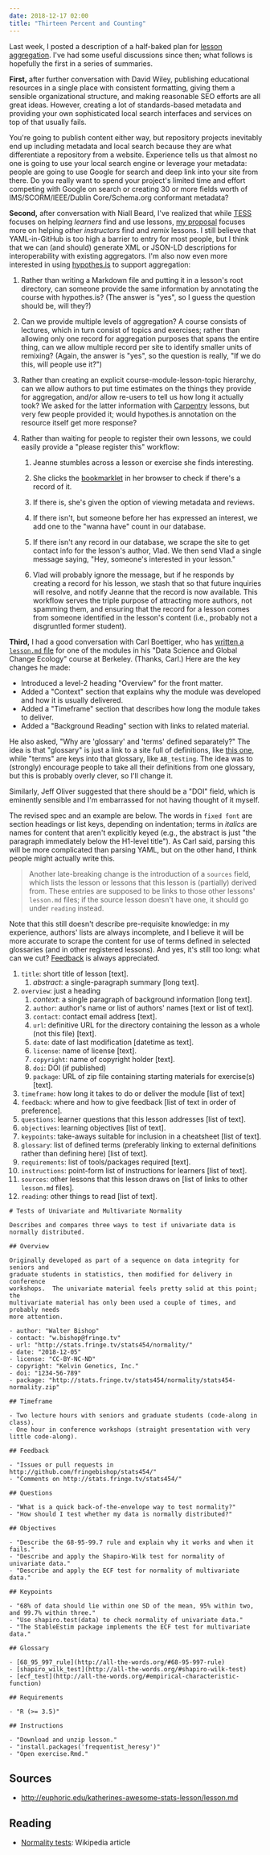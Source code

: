 ```yaml
---
date: 2018-12-17 02:00
title: "Thirteen Percent and Counting"
---
```


Last week, I posted a description of a half-baked plan for [lesson
aggregation]({{site.github.url}}/2018/12/12/twelve-percent.html).  I've had some
useful discussions since then; what follows is hopefully the first in a series
of summaries.

**First,** after further conversation with David Wiley, publishing educational
resources in a single place with consistent formatting, giving them a sensible
organizational structure, and making reasonable SEO efforts are all great ideas.
However, creating a lot of standards-based metadata and providing your own
sophisticated local search interfaces and services on top of that usually fails.

You're going to publish content either way, but repository projects inevitably
end up including metadata and local search because they are what differentiate a
repository from a website.  Experience tells us that almost no one is going to
use your local search engine or leverage your metadata: people are going to use
Google for search and deep link into your site from there. Do you really want to
spend your project's limited time and effort competing with Google on search or
creating 30 or more fields worth of IMS/SCORM/IEEE/Dublin Core/Schema.org
conformant metadata?

**Second,** after conversation with Niall Beard, I've realized that while
[TESS](https://tess.elixir-europe.org/) focuses on helping *learners* find and
use lessons, [my proposal]({{site.github.url}}/2018/12/12/twelve-percent.html)
focuses more on helping *other instructors* find and *remix* lessons.  I still
believe that YAML-in-GitHub is too high a barrier to entry for most people, but
I think that we can (and should) generate XML or JSON-LD descriptions for
interoperability with existing aggregators.  I'm also now even more interested
in using [hypothes.is](https://web.hypothes.is/) to support aggregation:

1.  Rather than writing a Markdown file and putting it in a lesson's root
    directory, can someone provide the same information by annotating the course
    with hypothes.is?  (The answer is "yes", so I guess the question should be,
    will they?)

2.  Can we provide multiple levels of aggregation?  A course consists of
    lectures, which in turn consist of topics and exercises; rather than
    allowing only one record for aggregation purposes that spans the entire
    thing, can we allow multiple record per site to identify smaller units of
    remixing?  (Again, the answer is "yes", so the question is really, "If we do
    this, will people use it?")

3.  Rather than creating an explicit course-module-lesson-topic hierarchy, can
    we allow authors to put time estimates on the things they provide for
    aggregation, and/or allow re-users to tell us how long it actually took?  We
    asked for the latter information with [Carpentry](http://carpentries.org)
    lessons, but very few people provided it; would hypothes.is annotation on
    the resource itself get more response?

4.  Rather than waiting for people to register their own lessons, we could
    easily provide a "please register this" workflow:

    1.  Jeanne stumbles across a lesson or exercise she finds interesting.

    2.  She clicks the [bookmarklet](https://en.wikipedia.org/wiki/Bookmarklet)
        in her browser to check if there's a record of it.

    3.  If there is, she's given the option of viewing metadata and reviews.

    4.  If there isn't, but someone before her has expressed an interest, we add
        one to the "wanna have" count in our database.

    5.  If there isn't any record in our database, we scrape the site to get
        contact info for the lesson's author, Vlad.  We then send Vlad a single
	message saying, "Hey, someone's interested in your lesson."

    6.  Vlad will probably ignore the message, but if he responds by creating
        a record for his lesson, we stash that so that future inquiries will
	resolve, and notify Jeanne that the record is now available.  This
        workflow serves the triple purpose of attracting more authors, not
        spamming them, and ensuring that the record for a lesson comes from
        someone identified in the lesson's content (i.e., probably not a
        disgruntled former student).

**Third,** I had a good conversation with Carl Boettiger, who has [written a
`lesson.md` file](https://github.com/espm-157/climate-template/blob/master/lesson.md)
for one of the modules in his "Data Science and Global Change Ecology" course at
Berkeley.  (Thanks, Carl.)  Here are the key changes he made:

-   Introduced a level-2 heading "Overview" for the front matter.
-   Added a "Context" section that explains why the module was developed
    and how it is usually delivered.
-   Added a "Timeframe" section that describes how long the module takes to deliver.
-   Added a "Background Reading" section with links to related material.

He also asked, "Why are 'glossary' and 'terms' defined separately?"
The idea is that "glossary" is just a link to a site full of definitions,
like [this one](https://developers.google.com/machine-learning/glossary/),
while "terms" are keys into that glossary, like `AB_testing`.
The idea was to (strongly) encourage people to take all their definitions
from one glossary, but this is probably overly clever, so I'll change it.

Similarly, Jeff Oliver suggested that there should be a "DOI" field, which is
eminently sensible and I'm embarrassed for not having thought of it myself.

The revised spec and an example are below.  The words in `fixed font` are
section headings or list keys, depending on indentation; terms in *italics* are
names for content that aren't explicitly keyed (e.g., the abstract is just "the
paragraph immediately below the H1-level title").  As Carl said, parsing this
will be more complicated than parsing YAML, but on the other hand, I think
people might actually write this.

> Another late-breaking change is the introduction of a `sources` field,
> which lists the lesson or lessons that this lesson is (partially) derived from.
> These entries are supposed to be links to those other lessons' `lesson.md` files;
> if the source lesson doesn't have one, it should go under `reading` instead.

Note that this still doesn't describe pre-requisite knowledge: in my experience,
authors' lists are always incomplete, and I believe it will be more accurate to
scrape the content for use of terms defined in selected glossaries (and in other
registered lessons).  And yes, it's still too long: what can we cut?
[Feedback](mailto:gvwilson@third-bit.com) is always appreciated.

1.  `title`: short title of lesson [text].
    1.  *abstract*: a single-paragraph summary [long text].
1.  `overview`: just a heading
    1.  *context*: a single paragraph of background information [long text].
    1.  `author`: author's name or list of authors' names [text or list of text].
    1.  `contact`: contact email address [text].
    1.  `url`: definitive URL for the directory containing the lesson as a whole (not this file) [text].
    1.  `date`: date of last modification [datetime as text].
    1.  `license`: name of license [text].
    1.  `copyright`: name of copyright holder [text].
    1.	`doi`: DOI (if published)
    1.  `package`: URL of zip file containing starting materials for exercise(s) [text].
1.  `timeframe`: how long it takes to do or deliver the module [list of text]
1.  `feedback`: where and how to give feedback [list of text in order of preference].
1.  `questions`: learner questions that this lesson addresses [list of text].
1.  `objectives`: learning objectives [list of text].
1.  `keypoints`: take-aways suitable for inclusion in a cheatsheet [list of text].
1.  `glossary`: list of defined terms (preferably linking to external definitions rather than defining here) [list of text].
1.  `requirements`: list of tools/packages required [text].
1.  `instructions`: point-form list of instructions for learners [list of text].
1.  `sources`: other lessons that this lesson draws on [list of links to other `lesson.md` files].
1.  `reading`: other things to read [list of text].

```
# Tests of Univariate and Multivariate Normality

Describes and compares three ways to test if univariate data is normally distributed.

## Overview

Originally developed as part of a sequence on data integrity for seniors and
graduate students in statistics, then modified for delivery in conference
workshops.  The univariate material feels pretty solid at this point; the
multivariate material has only been used a couple of times, and probably needs
more attention.

- author: "Walter Bishop"
- contact: "w.bishop@fringe.tv"
- url: "http://stats.fringe.tv/stats454/normality/"
- date: "2018-12-05"
- license: "CC-BY-NC-ND"
- copyright: "Kelvin Genetics, Inc."
- doi: "1234-56-789"
- package: "http://stats.fringe.tv/stats454/normality/stats454-normality.zip"

## Timeframe

- Two lecture hours with seniors and graduate students (code-along in class).
- One hour in conference workshops (straight presentation with very little code-along).

## Feedback

- "Issues or pull requests in http://github.com/fringebishop/stats454/"
- "Comments on http://stats.fringe.tv/stats454/"

## Questions

- "What is a quick back-of-the-envelope way to test normality?"
- "How should I test whether my data is normally distributed?"

## Objectives

- "Describe the 68-95-99.7 rule and explain why it works and when it fails."
- "Describe and apply the Shapiro-Wilk test for normality of univariate data."
- "Describe and apply the ECF test for normality of multivariate data."

## Keypoints

- "68% of data should lie within one SD of the mean, 95% within two, and 99.7% within three."
- "Use shapiro.test(data) to check normality of univariate data."
- "The StableEstim package implements the ECF test for multivariate data."

## Glossary

- [68_95_997_rule](http://all-the-words.org/#68-95-997-rule)
- [shapiro_wilk_test](http://all-the-words.org/#shapiro-wilk-test)
- [ecf_test](http://all-the-words.org/#empirical-characteristic-function)

## Requirements

- "R (>= 3.5)"

## Instructions

- "Download and unzip lesson."
- "install.packages('frequentist_heresy')"
- "Open exercise.Rmd."
```

## Sources

- http://euphoric.edu/katherines-awesome-stats-lesson/lesson.md

## Reading

- [Normality tests](https://en.wikipedia.org/wiki/Normality_test): Wikipedia article
```
